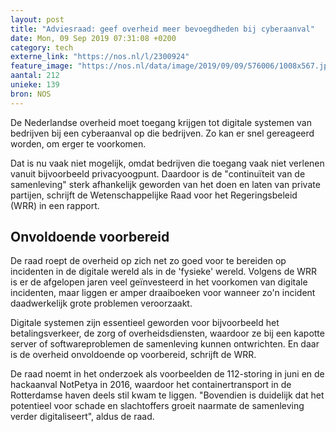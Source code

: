 ```yaml
---
layout: post
title: "Adviesraad: geef overheid meer bevoegdheden bij cyberaanval"
date: Mon, 09 Sep 2019 07:31:08 +0200
category: tech
externe_link: "https://nos.nl/l/2300924"
feature_image: "https://nos.nl/data/image/2019/09/09/576006/1008x567.jpg"
aantal: 212
unieke: 139
bron: NOS
---
```


<p>De Nederlandse overheid moet toegang krijgen tot digitale systemen van bedrijven bij een cyberaanval op die bedrijven. Zo kan er snel gereageerd worden, om erger te voorkomen.</p>
<p>Dat is nu vaak niet mogelijk, omdat bedrijven die toegang vaak niet verlenen vanuit bijvoorbeeld privacyoogpunt. Daardoor is de "continuïteit van de samenleving" sterk afhankelijk geworden van het doen en laten van private partijen, schrijft de Wetenschappelijke Raad voor het Regeringsbeleid (WRR) in een rapport.</p>
<h2>Onvoldoende voorbereid</h2>
<p>De raad roept de overheid op zich net zo goed voor te bereiden op incidenten in de digitale wereld als in de 'fysieke' wereld. Volgens de WRR is er de afgelopen jaren veel geïnvesteerd in het voorkomen van digitale incidenten, maar liggen er amper draaiboeken voor wanneer zo'n incident daadwerkelijk grote problemen veroorzaakt.</p>
<p>Digitale systemen zijn essentieel geworden voor bijvoorbeeld het betalingsverkeer, de zorg of overheidsdiensten, waardoor ze bij een kapotte server of softwareproblemen de samenleving kunnen ontwrichten. En daar is de overheid onvoldoende op voorbereid, schrijft de WRR.</p>
<p>De raad noemt in het onderzoek als voorbeelden de 112-storing in juni en de hackaanval NotPetya in 2016, waardoor het containertransport in de Rotterdamse haven deels stil kwam te liggen. "Bovendien is duidelijk dat het potentieel voor schade en slachtoffers groeit naarmate de samenleving verder digitaliseert", aldus de raad.</p>
